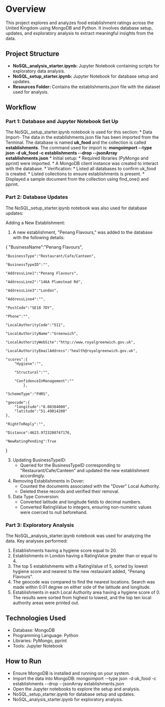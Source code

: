 # Overview
This project explores and analyzes food establishment ratings across the United Kingdom using MongoDB and Python. It involves database setup, updates, and exploratory analysis to extract meaningful insights from the data.

## Project Structure
* **NoSQL_analysis_starter.ipynb:** Jupyter Notebook containing scripts for exploratory data analysis.
* **NoSQL_setup_starter.ipynb:** Jupyter Notebook for database setup and updates.
* **Resources Folder:** Contains the establishments.json file with the dataset used for analysis.

## Workflow

### Part 1: Database and Jupyter Notebook Set Up
The NoSQL_setup_starter.ipynb notebook is used for this section:
    * Data Import-  The data in the establishments.json file has been imported from the Terminal. The database is named **uk_food** and the collection is called **establishments**. The command used for import is:
        **mongoimport --type json -d uk_food -c establishments --drop --jsonArray establishments.json**
    * Initial setup:
       * Required libraries (PyMongo and pprint) were imported.
       * A MongoDB client instance was created to interact with the database.
    * Verification:
       * Listed all databases to confirm uk_food is created.
       * Listed collections to ensure establishments is present.
       * Displayed a sample document from the collection using find_one() and pprint.
       

### Part 2: Database Updates
The NoSQL_setup_starter.ipynb notebook was also used for database updates:

Adding a New Establishment:
1. A new establishment, "Penang Flavours," was added to the database with the following details:
   
{
    "BusinessName":"Penang Flavours",
    
    "BusinessType":"Restaurant/Cafe/Canteen",
    
    "BusinessTypeID":"",
    
    "AddressLine1":"Penang Flavours",
    
    "AddressLine2":"146A Plumstead Rd",
    
    "AddressLine3":"London",
    
    "AddressLine4":"",
    
    "PostCode":"SE18 7DY",
    
    "Phone":"",
    
    "LocalAuthorityCode":"511",
    
    "LocalAuthorityName":"Greenwich",
    
    "LocalAuthorityWebSite":"http://www.royalgreenwich.gov.uk",
    
    "LocalAuthorityEmailAddress":"health@royalgreenwich.gov.uk",
    
    "scores":{
        "Hygiene":"",
        
        "Structural":"",
        
        "ConfidenceInManagement":""
            },
            
    "SchemeType":"FHRS",
    
    "geocode":{
        "longitude":"0.08384000",
        "latitude":"51.49014200"
    },
    
    "RightToReply":"",
    
    "Distance":4623.9723280747176,
    
    "NewRatingPending":True
}

3.  Updating BusinessTypeID:
    * Queried for the BusinessTypeID corresponding to "Restaurant/Cafe/Canteen" and updated the new establishment accordingly.
4.  Removing Establishments in Dover:
    * Counted the documents associated with the "Dover" Local Authority.
    * Deleted these records and verified their removal.
5.  Data Type Conversion:
    * Converted latitude and longitude fields to decimal numbers.
    * Converted RatingValue to integers, ensuring non-numeric values were coerced to null beforehand.

### Part 3: Exploratory Analysis
The NoSQL_analysis_starter.ipynb notebook was used for analyzing the data. Key analyses performed:
1. Establishments having a hygiene score equal to 20.
2. Establishments in London having a RatingValue greater than or equal to 4. 
3. The top 5 establishments with a RatingValue of 5, sorted by lowest hygiene score and nearest to the new restaurant added, "Penang Flavours". 
4. The geocode was compared to find the nearest locations. Search was made within 0.01 degree on either side of the latitude and longitude.
5. Establishments in each Local Authority area having a hygiene score of 0. The results were sorted from highest to lowest, and the top ten local authority areas were printed out.

## Technologies Used
* Database: MongoDB
* Programming Language: Python
* Libraries: PyMongo, pprint
* Tools: Jupyter Notebook

## How to Run

* Ensure MongoDB is installed and running on your system.
* Import the data into MongoDB:
    mongoimport --type json -d uk_food -c establishments --drop --jsonArray establishments.json
* Open the Jupyter notebooks to explore the setup and analysis.
* NoSQL_setup_starter.ipynb for database setup and updates.
* NoSQL_analysis_starter.ipynb for exploratory analysis.


